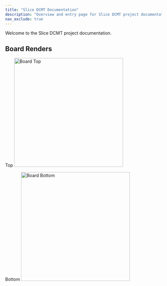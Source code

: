 ```yaml
---
title: "Slice DCMT Documentation"
description: "Overview and entry page for Slice DCMT project documentation."
nav_exclude: true
---
```


Welcome to the Slice DCMT project documentation.

## Board Renders

Top
<img src="{{ '/assets/boards/board_top.png' | relative_url }}" alt="Board Top" width="350">

Bottom
<img src="{{ '/assets/boards/board_bottom.png' | relative_url }}" alt="Board Bottom" width="350">

